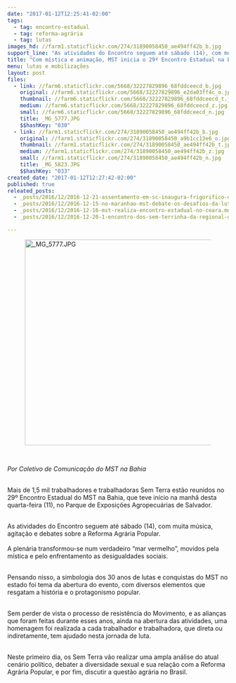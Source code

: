 ```yaml
---
date: "2017-01-12T12:25:41-02:00"
tags:
  - tag: encontro-estadual
  - tag: reforma-agrária
  - tag: lutas
images_hd: //farm1.staticflickr.com/274/31890058450_ae494ff42b_b.jpg
support_line: "As atividades do Encontro seguem até sábado (14), com muita música, agitação e debates sobre a Reforma Agrária Popular"
title: "Com mística e animação, MST inicia o 29º Encontro Estadual na Bahia"
menu: lutas e mobilizações
layout: post
files:
  - link: //farm6.staticflickr.com/5668/32227829896_68fddceecd_b.jpg
    original: //farm6.staticflickr.com/5668/32227829896_e2da03ff4c_o.jpg
    thumbnail: //farm6.staticflickr.com/5668/32227829896_68fddceecd_t.jpg
    medium: //farm6.staticflickr.com/5668/32227829896_68fddceecd_z.jpg
    small: //farm6.staticflickr.com/5668/32227829896_68fddceecd_n.jpg
    title: _MG_5777.JPG
    $$hashKey: "030"
  - link: //farm1.staticflickr.com/274/31890058450_ae494ff42b_b.jpg
    original: //farm1.staticflickr.com/274/31890058450_a9b1cc13e6_o.jpg
    thumbnail: //farm1.staticflickr.com/274/31890058450_ae494ff42b_t.jpg
    medium: //farm1.staticflickr.com/274/31890058450_ae494ff42b_z.jpg
    small: //farm1.staticflickr.com/274/31890058450_ae494ff42b_n.jpg
    title: _MG_5823.JPG
    $$hashKey: "033"
created_date: "2017-01-12T12:27:42-02:00"
published: true
releated_posts:
  - _posts/2016/12/2016-12-21-assentamento-em-sc-inaugura-frigorifico-de-aves.md
  - _posts/2016/12/2016-12-15-no-maranhao-mst-debate-os-desafios-da-luta-por-direitos-sociais.md
  - _posts/2016/12/2016-12-16-mst-realiza-encontro-estadual-no-ceara.md
  - _posts/2016/12/2016-12-20-1-encontro-dos-sem-terrinha-da-regional-do-df-e-realizado-em-brasilia.md

---
```

<figure class="image"><img alt="_MG_5777.JPG" height="467" src="//farm6.staticflickr.com/5668/32227829896_68fddceecd_b.jpg" width="700" />
<figcaption></figcaption>
</figure>

<p>&nbsp;</p>

<p><em>Por Coletivo de Comunica&ccedil;&atilde;o do MST na Bahia</em></p>

<p><br />
Mais de 1,5 mil trabalhadores e trabalhadoras Sem Terra est&atilde;o reunidos no 29&ordm; Encontro Estadual do MST na Bahia, que teve in&iacute;cio na manh&atilde; desta quarta-feira (11), no Parque de Exposi&ccedil;&otilde;es Agropecu&aacute;rias de Salvador.</p>

<p><br />
As atividades do Encontro seguem at&eacute; s&aacute;bado (14), com muita m&uacute;sica, agita&ccedil;&atilde;o e&nbsp;debates sobre&nbsp;a Reforma Agr&aacute;ria Popular.&nbsp;<br />
<br />
A plen&aacute;ria transformou-se num verdadeiro &ldquo;mar vermelho&rdquo;, movidos pela m&iacute;stica e pelo enfrentamento as desigualdades sociais.</p>

<p><br />
Pensando nisso, a simbologia dos 30 anos de lutas e conquistas do MST no estado foi tema da abertura do evento, com diversos elementos que resgatam a hist&oacute;ria e o protagonismo popular.</p>

<p><br />
Sem perder de vista o processo de resist&ecirc;ncia do Movimento, e as alian&ccedil;as que foram feitas durante esses anos, ainda na abertura das atividades, uma homenagem foi realizada a cada trabalhador e trabalhadora, que direta ou indiretamente, tem ajudado nesta jornada de luta.</p>

<p><br />
Neste primeiro dia, os Sem Terra v&atilde;o realizar uma ampla an&aacute;lise do atual cen&aacute;rio pol&iacute;tico, debater a diversidade sexual e sua rela&ccedil;&atilde;o com a Reforma Agr&aacute;ria Popular, e por fim, discutir a quest&atilde;o agr&aacute;ria no Brasil.</p>
